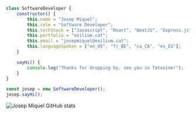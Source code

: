 ```javascript
class SoftwareDeveloper {
    constructor() {
        this.name = "Josep Miquel";
        this.role = "Software Developer";
        this.techStack = ["Javascript", "React", "NextJS", "Express.js", "Laravel", "VueJS", "Django"];
        this.portfolio = "exilium.cat";
        this.email = "josepmiquel@exilium.cat";
        this.languageSpoken = ["en_US", "fr_BE", "ca_CA", "es_ES"];
    }

    sayHi() {
        console.log("Thanks for dropping by, see you in Tatooine!");
    }
}

const josep = new SoftwareDeveloper();
josep.sayHi();
```

![Josep Miquel GitHub stats](https://github-readme-stats.vercel.app/api?username=josepmiquel-exilium&hide=contribs,stars,prs,issues&theme=tokyonight&include_all_commits=true)
